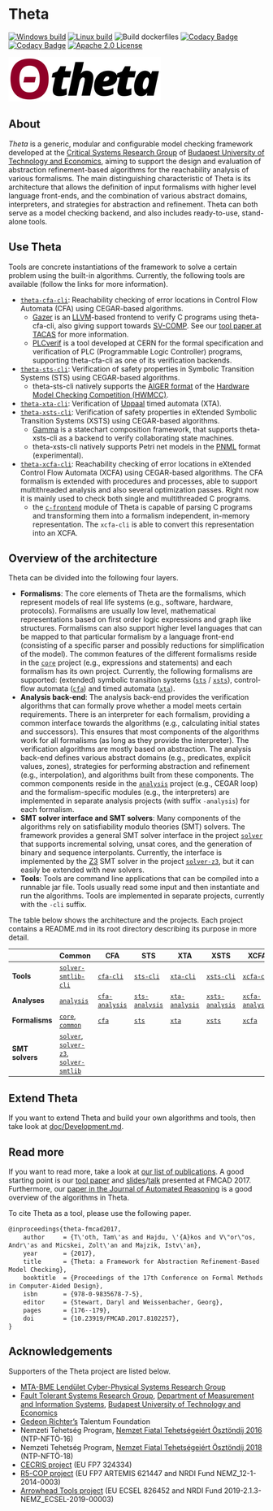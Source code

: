 # Theta

[![Windows build](https://github.com/ftsrg/theta/actions/workflows/build-win.yml/badge.svg)](https://github.com/ftsrg/theta/actions/workflows/build-win.yml)
[![Linux build](https://github.com/ftsrg/theta/actions/workflows/build-linux.yml/badge.svg)](https://github.com/ftsrg/theta/actions/workflows/build-linux.yml)
![Build dockerfiles](https://github.com/ftsrg/theta/workflows/Build%20dockerfiles/badge.svg)
[![Codacy Badge](https://app.codacy.com/project/badge/Grade/3a36a0f7b4c8475a9907efc1bd811b03)](https://www.codacy.com/gh/ftsrg/theta/dashboard?utm_source=github.com&amp;utm_medium=referral&amp;utm_content=ftsrg/theta&amp;utm_campaign=Badge_Grade)
[![Codacy Badge](https://app.codacy.com/project/badge/Coverage/3a36a0f7b4c8475a9907efc1bd811b03)](https://www.codacy.com/gh/ftsrg/theta/dashboard?utm_source=github.com&utm_medium=referral&utm_content=ftsrg/theta&utm_campaign=Badge_Coverage)
[![Apache 2.0 License](https://img.shields.io/badge/license-Apache--2-brightgreen.svg?style=flat)](https://www.apache.org/licenses/LICENSE-2.0)

![Theta logo](doc/theta-logo.png)

## About

_Theta_ is a generic, modular and configurable model checking framework developed at the [Critical Systems Research Group](http://inf.mit.bme.hu/en) of [Budapest University of Technology and Economics](http://www.bme.hu/?language=en), aiming to support the design and evaluation of abstraction refinement-based algorithms for the reachability analysis of various formalisms.
The main distinguishing characteristic of Theta is its architecture that allows the definition of input formalisms with higher level language front-ends, and the combination of various abstract domains, interpreters, and strategies for abstraction and refinement.
Theta can both serve as a model checking backend, and also includes ready-to-use, stand-alone tools.

## Use Theta

Tools are concrete instantiations of the framework to solve a certain problem using the built-in algorithms.
Currently, the following tools are available (follow the links for more information).

* [`theta-cfa-cli`](subprojects/cfa/cfa-cli): Reachability checking of error locations in Control Flow Automata (CFA) using CEGAR-based algorithms.
  * [Gazer](https://github.com/ftsrg/gazer) is an [LLVM](https://llvm.org/)-based frontend to verify C programs using theta-cfa-cli, also giving support towards [SV-COMP](https://sv-comp.sosy-lab.org/2021/). See our [tool paper at TACAS](https://ftsrg.mit.bme.hu/theta/publications/tacas2021.pdf) for more information.
  * [PLCverif](https://cern.ch/plcverif) is a tool developed at CERN for the formal specification and verification of PLC (Programmable Logic Controller) programs, supporting theta-cfa-cli as one of its verification backends.
* [`theta-sts-cli`](subprojects/sts/sts-cli): Verification of safety properties in Symbolic Transition Systems (STS) using CEGAR-based algorithms.
  * theta-sts-cli natively supports the [AIGER format](http://fmv.jku.at/aiger/) of the [Hardware Model Checking Competition (HWMCC)](http://fmv.jku.at/hwmcc/).
* [`theta-xta-cli`](subprojects/xta/xta-cli): Verification of [Uppaal](http://www.uppaal.org/) timed automata (XTA).
* [`theta-xsts-cli`](subprojects/xsts/xsts-cli): Verification of safety properties in eXtended Symbolic Transition Systems (XSTS) using CEGAR-based algorithms.
  * [Gamma](https://github.com/ftsrg/gamma) is a statechart composition framework, that supports theta-xsts-cli as a backend to verify collaborating state machines.
  * theta-xsts-cli natively supports Petri net models in the [PNML](http://www.pnml.org/) format (experimental).
* [`theta-xcfa-cli`](subprojects/xcfa-old/xcfa-cli): Reachability checking of error locations in eXtended Control Flow Automata (XCFA) using CEGAR-based algorithms. The CFA formalism is extended with procedures and processes, able to support multithreaded analysis and also several optimization passes. Right now it is mainly used to check both single and multithreaded C programs.
  * the [`c-frontend`](subprojects/frontends/c-frontend) module of Theta is capable of parsing C programs and transforming them into a formalism independent, in-memory representation. The `xcfa-cli` is able to convert this representation into an XCFA.

## Overview of the architecture

Theta can be divided into the following four layers.

* **Formalisms**: The core elements of Theta are the formalisms, which represent models of real life systems (e.g., software, hardware, protocols).
  Formalisms are usually low level, mathematical representations based on first order logic expressions and graph like structures.
  Formalisms can also support higher level languages that can be mapped to that particular formalism by a language front-end (consisting of a specific parser and possibly reductions for simplification of the model).
  The common features of the different formalisms reside in the [`core`](subprojects/common/core) project (e.g., expressions and statements) and each formalism has its own project.
  Currently, the following formalisms are supported: (extended) symbolic transition systems ([`sts`](subprojects/sts/sts) / [`xsts`](subprojects/xsts/xsts)), control-flow automata ([`cfa`](subprojects/cfa/cfa)) and timed automata ([`xta`](subprojects/xta/xta)).
* **Analysis back-end**: The analysis back-end provides the verification algorithms that can formally prove whether a model meets certain requirements.
  There is an interpreter for each formalism, providing a common interface towards the algorithms (e.g., calculating initial states and successors).
  This ensures that most components of the algorithms work for all formalisms (as long as they provide the interpreter).
  The verification algorithms are mostly based on abstraction.
  The analysis back-end defines various abstract domains (e.g., predicates, explicit values, zones), strategies for performing abstraction and refinement (e.g., interpolation), and algorithms built from these components.
  The common components reside in the [`analysis`](subprojects/common/analysis) project (e.g., CEGAR loop) and the formalism-specific modules (e.g., the interpreters) are implemented in separate analysis projects (with suffix `-analysis`) for each formalism.
* **SMT solver interface and SMT solvers**: Many components of the algorithms rely on satisfiability modulo theories (SMT) solvers.
  The framework provides a general SMT solver interface in the project [`solver`](subprojects/common/solver) that supports incremental solving, unsat cores, and the generation of binary and sequence interpolants.
  Currently, the interface is implemented by the [Z3](https://github.com/Z3Prover/z3) SMT solver in the project [`solver-z3`](subprojects/common/solver-z3), but it can easily be extended with new solvers.
* **Tools**: Tools are command line applications that can be compiled into a runnable jar file.
  Tools usually read some input and then instantiate and run the algorithms.
  Tools are implemented in separate projects, currently with the `-cli` suffix.

The table below shows the architecture and the projects.
Each project contains a README.md in its root directory describing its purpose in more detail.

|  | Common | CFA | STS | XTA | XSTS | XCFA |
|--|--|--|--|--|--|--|
| **Tools** | [`solver-smtlib-cli`](subprojects/solver/solver-smtlib-cli) | [`cfa-cli`](subprojects/cfa/cfa-cli) | [`sts-cli`](subprojects/sts/sts-cli) | [`xta-cli`](subprojects/xta/xta-cli) | [`xsts-cli`](subprojects/xsts/xsts-cli) | [`xcfa-cli`](subprojects/xcfa-old/xcfa-cli) |
| **Analyses** | [`analysis`](subprojects/common/analysis) | [`cfa-analysis`](subprojects/cfa/cfa-analysis) | [`sts-analysis`](subprojects/sts/sts-analysis) | [`xta-analysis`](subprojects/xta/xta-analysis) | [`xsts-analysis`](subprojects/xsts/xsts-analysis) | [`xcfa-analysis`](subprojects/xcfa-old/xcfa-analysis) |
| **Formalisms** | [`core`](subprojects/common/core), [`common`](subprojects/common/common) | [`cfa`](subprojects/cfa/cfa) | [`sts`](subprojects/sts/sts) | [`xta`](subprojects/xta/xta) | [`xsts`](subprojects/xsts/xsts) | [`xcfa`](subprojects/xcfa-old/xcfa) |
| **SMT solvers** | [`solver`](subprojects/solver/solver), [`solver-z3`](subprojects/solver/solver-z3), [`solver-smtlib`](subprojects/solver/solver-smtlib) | |

## Extend Theta

If you want to extend Theta and build your own algorithms and tools, then take look at [doc/Development.md](doc/Development.md).

## Read more

If you want to read more, take a look at [our list of publications](https://ftsrg.github.io/theta/publications/).
A good starting point is our [tool paper](https://ftsrg.github.io/theta/publications/fmcad2017.pdf) and [slides](https://www.slideshare.net/AkosHajdu/theta-a-framework-for-abstraction-refinementbased-model-checking)/[talk](https://oc-presentation.ltcc.tuwien.ac.at/engage/theodul/ui/core.html?id=c658c37e-ae70-11e7-a0dd-bb49f3cb440c) presented at FMCAD 2017.
Furthermore, our [paper in the Journal of Automated Reasoning](https://link.springer.com/content/pdf/10.1007%2Fs10817-019-09535-x.pdf) is a good overview of the algorithms in Theta.

To cite Theta as a tool, please use the following paper.

```
@inproceedings{theta-fmcad2017,
    author     = {T\'oth, Tam\'as and Hajdu, \'{A}kos and V\"or\"os, Andr\'as and Micskei, Zolt\'an and Majzik, Istv\'an},
    year       = {2017},
    title      = {Theta: a Framework for Abstraction Refinement-Based Model Checking},
    booktitle  = {Proceedings of the 17th Conference on Formal Methods in Computer-Aided Design},
    isbn       = {978-0-9835678-7-5},
    editor     = {Stewart, Daryl and Weissenbacher, Georg},
    pages      = {176--179},
    doi        = {10.23919/FMCAD.2017.8102257},
}
```

## Acknowledgements
Supporters of the Theta project are listed below.

* [MTA-BME Lendület Cyber-Physical Systems Research Group](http://lendulet.inf.mit.bme.hu/)
* [Fault Tolerant Systems Research Group](https://inf.mit.bme.hu/en), [Department of Measurement and Information Systems](https://www.mit.bme.hu/eng/), [Budapest University of Technology and Economics](http://www.bme.hu/?language=en)
* [Gedeon Richter’s](https://www.richter.hu/en-US/Pages/default.aspx) Talentum Foundation
* Nemzeti Tehetség Program, [Nemzet Fiatal Tehetségeiért Ösztöndíj 2016](http://www.emet.gov.hu/felhivasok/nemzeti_tehetseg_program212/) (NTP-NFTÖ-16)
* Nemzeti Tehetség Program, [Nemzet Fiatal Tehetségeiért Ösztöndíj 2018](http://www.emet.gov.hu/felhivasok/felhivas46/) (NTP-NFTÖ-18)
* [CECRIS project](http://www.cecris-project.eu/) (EU FP7 324334)
* [R5-COP project](http://www.r5-cop.eu/) (EU FP7 ARTEMIS 621447 and NRDI Fund NEMZ_12-1-2014-0003)
* [Arrowhead Tools project](https://www.arrowhead.eu/arrowheadtools) (EU ECSEL 826452 and NRDI Fund 2019-2.1.3-NEMZ_ECSEL-2019-00003)
